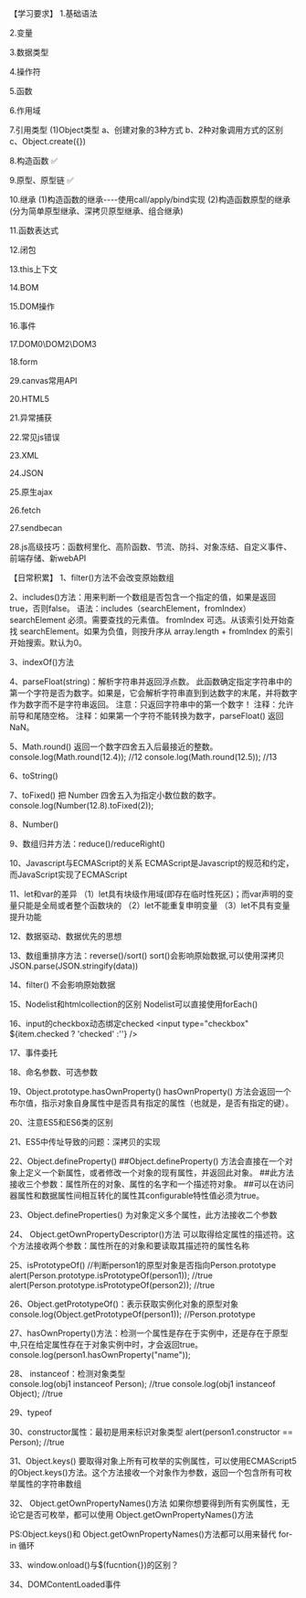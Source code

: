 【学习要求】
1.基础语法

2.变量

3.数据类型

4.操作符

5.函数

6.作用域

7.引用类型
(1)Object类型
a、创建对象的3种方式
b、2种对象调用方式的区别
c、Object.create({})

8.构造函数  ✅

9.原型、原型链    ✅

10.继承 
(1)构造函数的继承----使用call/apply/bind实现
(2)构造函数原型的继承(分为简单原型继承、深拷贝原型继承、组合继承)  

11.函数表达式

12.闭包

13.this上下文

14.BOM

15.DOM操作

16.事件

17.DOM0\DOM2\DOM3

18.form

29.canvas常用API

20.HTML5

21.异常捕获

22.常见js错误

23.XML

24.JSON

25.原生ajax

26.fetch

27.sendbecan

28.js高级技巧：函数柯里化、高阶函数、节流、防抖、对象冻结、自定义事件、前端存储、新webAPI











【日常积累】
1、filter()方法不会改变原始数组

2、includes()方法：用来判断一个数组是否包含一个指定的值，如果是返回 true，否则false。
语法：includes（searchElement，fromIndex）
searchElement	必须。需要查找的元素值。
fromIndex	    可选。从该索引处开始查找 searchElement。如果为负值，则按升序从 array.length + fromIndex 的索引开始搜索。默认为0。

3、indexOf()方法


4、parseFloat(string)：解析字符串并返回浮点数。
此函数确定指定字符串中的第一个字符是否为数字。如果是，它会解析字符串直到到达数字的末尾，并将数字作为数字而不是字符串返回。
注意：只返回字符串中的第一个数字！
注释：允许前导和尾随空格。
注释：如果第一个字符不能转换为数字，parseFloat() 返回 NaN。

5、Math.round()  返回一个数字四舍五入后最接近的整数。
console.log(Math.round(12.4));  //12
console.log(Math.round(12.5));   //13

6、toString()

7、toFixed()
把 Number 四舍五入为指定小数位数的数字。
console.log(Number(12.8).toFixed(2));

8、Number()

9、数组归并方法：reduce()/reduceRight()

10、Javascript与ECMAScript的关系
ECMAScript是Javascript的规范和约定，而JavaScript实现了ECMAScript

11、let和var的差异
（1）let具有块级作用域(即存在临时性死区)；而var声明的变量只能是全局或者整个函数块的
（2）let不能重复申明变量
（3）let不具有变量提升功能


12、数据驱动、数据优先的思想


13、数组重排序方法：reverse()/sort()
sort()会影响原始数据,可以使用深拷贝JSON.parse(JSON.stringify(data))

14、filter()
不会影响原始数据

15、Nodelist和htmlcollection的区别
Nodelist可以直接使用forEach()

16、input的checkbox动态绑定checked
  <input type="checkbox" ${item.checked ? 'checked' :''} />

17、事件委托

18、命名参数、可选参数  

19、Object.prototype.hasOwnProperty()
hasOwnProperty() 方法会返回一个布尔值，指示对象自身属性中是否具有指定的属性（也就是，是否有指定的键）。


20、注意ES5和ES6类的区别

21、ES5中传址导致的问题：深拷贝的实现


22、Object.defineProperty()
##Object.defineProperty() 方法会直接在一个对象上定义一个新属性，或者修改一个对象的现有属性，并返回此对象。
##此方法接收三个参数：属性所在的对象、属性的名字和一个描述符对象。
##可以在访问器属性和数据属性间相互转化的属性其configurable特性值必须为true。

23、Object.defineProperties()
为对象定义多个属性，此方法接收二个参数

24、 Object.getOwnPropertyDescriptor()方法
可以取得给定属性的描述符。这个方法接收两个参数：属性所在的对象和要读取其描述符的属性名称

25、isPrototypeOf()
//判断person1的原型对象是否指向Person.prototype
alert(Person.prototype.isPrototypeOf(person1)); //true
alert(Person.prototype.isPrototypeOf(person2)); //true

26、Object.getPrototypeOf()：表示获取实例化对象的原型对象
console.log(Object.getPrototypeOf(person1));   //Person.prototype

27、hasOwnProperty()方法：检测一个属性是存在于实例中，还是存在于原型中,只在给定属性存在于对象实例中时，才会返回true。
console.log(person1.hasOwnProperty("name"));

28、 instanceof：检测对象类型   
console.log(obj1 instanceof Person);  //true
console.log(obj1 instanceof Object);  //true

29、typeof

30、constructor属性：最初是用来标识对象类型
alert(person1.constructor == Person); //true

31、Object.keys()
要取得对象上所有可枚举的实例属性，可以使用ECMAScript5的Object.keys()方法。这个方法接收一个对象作为参数，返回一个包含所有可枚举属性的字符串数组

32、 Object.getOwnPropertyNames()方法
如果你想要得到所有实例属性，无论它是否可枚举，都可以使用 Object.getOwnPropertyNames()方法

PS:Object.keys()和 Object.getOwnPropertyNames()方法都可以用来替代 for-in 循环



33、window.onload()与$(fucntion{})的区别？


34、DOMContentLoaded事件

















